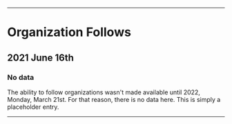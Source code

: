 
***

# Organization Follows

## 2021 June 16th

### No data

The ability to follow organizations wasn't made available until 2022, Monday, March 21st. For that reason, there is no data here. This is simply a placeholder entry.

***
